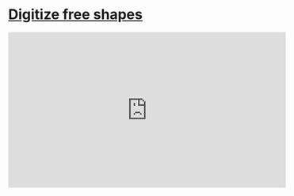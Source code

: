 # [Digitize free shapes](/wilcom-docs/Summary/summary_-_create/Digitize_free_shapes)

<iframe src="https://www.youtube.com/embed/r0oGUefa_-I" frameborder="0" 
      allow="accelerometer; autoplay; clipboard-write; encrypted-media; gyroscope; picture-in-picture" 
      allowfullscreen="" style="width: 560px; height: 315px;">
</iframe>
